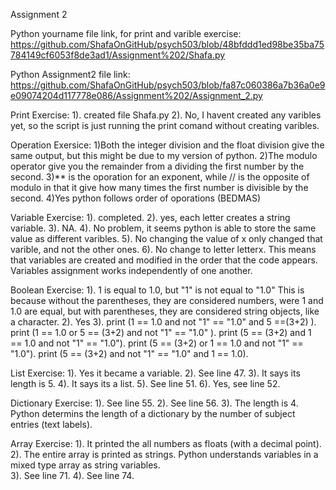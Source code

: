 Assignment 2

Python yourname file link, for print and varible exercise: https://github.com/ShafaOnGitHub/psych503/blob/48bfddd1ed98be35ba75784149cf6053f8de3ad1/Assignment%202/Shafa.py

Python Assignment2 file link: https://github.com/ShafaOnGitHub/psych503/blob/fa87c060386a7b36a0e9e09074204d117778e086/Assignment%202/Assignment_2.py



Print Exercise:
1). created file Shafa.py
2). No, I havent created any varibles yet, so the script is just running the print comand without creating varibles. 

Operation Exersice: 
1)Both the integer division and the float division give the same output, but this might be due to my version of python. 
2)The modulo operator give you the remainder from a dividing the first number by the second. 
3)** is the oporation for an exponent, while // is the opposite of modulo in that it give how many times the first number is divisible by the second. 
4)Yes python follows order of oporations (BEDMAS)

Variable Exercise: 
1). completed. 
2). yes, each letter creates a string variable.
3). NA.
4). No problem, it seems python is able to store the same value as different varibles. 
5). No changing the value of x only changed that varible, and not the other ones. 
6). No change to letter letterx. This means that variables are created and modified in the order that the code appears. Variables assignment works independently of one another. 

Boolean Exercise: 
1). 1 is equal to 1.0, but "1" is not equal to "1.0" This is because without the parentheses, they are considered numbers, were 1 and 1.0 are equal, but with parentheses, they are considered string objects, like a character. 
2). Yes 
3). print (1 == 1.0 and not "1" == "1.0" and 5 ==(3+2) ).
print (1 == 1.0 or 5 == (3+2) and not "1" == "1.0" ).
print (5 == (3+2) and 1 == 1.0 and not "1" == "1.0").
print (5 == (3+2) or 1 == 1.0 and not "1" == "1.0").
print (5 == (3+2) and not "1" == "1.0" and 1 == 1.0).

List Exercise: 
1). Yes it became a variable.
2). See line 47.
3). It says its length is 5.
4). It says its a list. 
5). See line 51.
6). Yes, see line 52.

Dictionary Exercise: 
1). See line 55.
2). See line 56.
3). The length is 4. Python determins the length of a dictionary by the number of subject entries (text labels). 

Array Exercise: 
1). It printed the all numbers as floats (with a decimal point). 
2). The entire array is printed as strings. Python understands variables in a mixed type array as string variables.  
3). See line 71.
4). See line 74.







